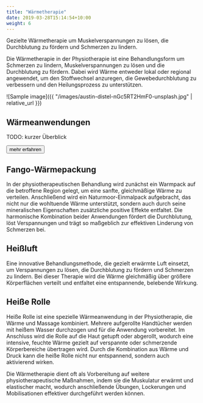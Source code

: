 ```yaml
---
title: "Wärmetherapie"
date: 2019-03-28T15:14:54+10:00
weight: 6
---
```


Gezielte Wärmetherapie um Muskelverspannungen zu lösen, die Durchblutung zu fördern und Schmerzen zu lindern.

Die Wärmetherapie in der Physiotherapie ist eine Behandlungsform um Schmerzen zu lindern, Muskelverspannungen zu lösen und die Durchblutung zu fördern. Dabei wird Wärme entweder lokal oder regional angewendet, um den Stoffwechsel anzuregen, die Gewebedurchblutung zu verbessern und den Heilungsprozess zu unterstützen.

![Sample image]({{ "/images/austin-distel-nGc5RT2HmF0-unsplash.jpg" | relative_url }})

## Wärmeanwendungen

TODO: kurzer Überblick

<p class="text-center">
  <button class="btn btn-primary" type="button" data-bs-toggle="collapse" data-bs-target="#waermetherapie_1" aria-expanded="false" aria-controls="waermetherapie_1">
    mehr erfahren
  </button>
</p>
<div class="collapse" id="waermetherapie_1">
  <div class="card card-body" markdown="1">

## Fango-Wärmepackung
In der physiotherapeutischen Behandlung wird zunächst ein Warmpack auf die betroffene Region gelegt, um eine sanfte, gleichmäßige Wärme zu verteilen. Anschließend wird ein Naturmoor-Einmalpack aufgebracht, das nicht nur die wohltuende Wärme unterstützt, sondern auch durch seine mineralischen Eigenschaften zusätzliche positive Effekte entfaltet. Die harmonische Kombination beider Anwendungen fördert die Durchblutung, löst Verspannungen und trägt so maßgeblich zur effektiven Linderung von Schmerzen bei.

## Heißluft
Eine innovative Behandlungsmethode, die gezielt erwärmte Luft einsetzt, um Verspannungen zu lösen, die Durchblutung zu fördern und Schmerzen zu lindern. Bei dieser Therapie wird die Wärme gleichmäßig über größere Körperflächen verteilt und entfaltet eine entspannende, belebende Wirkung.

## Heiße Rolle
Heiße Rolle ist eine spezielle Wärmeanwendung in der Physiotherapie, die Wärme und Massage kombiniert. Mehrere aufgerollte Handtücher werden mit heißem Wasser durchzogen und für die Anwendung vorbereitet. Im Anschluss wird die Rolle auf die Haut getupft oder abgerollt, wodurch eine intensive, feuchte Wärme gezielt auf verspannte oder schmerzende Körperbereiche übertragen wird. Durch die Kombination aus Wärme und Druck kann die heiße Rolle nicht nur entspannend, sondern auch aktivierend wirken.

  </div>
</div>

Die Wärmetherapie dient oft als Vorbereitung auf weitere physiotherapeutische Maßnahmen, indem sie die Muskulatur erwärmt und elastischer macht, wodurch anschließende Übungen, Lockerungen und Mobilisationen effektiver durchgeführt werden können.
